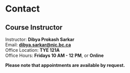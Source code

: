 # Contact

## Course Instructor 
 
Instructor: **Dibya Prokash Sarkar** \
Email: **[dibya.sarkar@nic.bc.ca](mailto:dibya.sarkar@nic.bc.ca)** \
Office Location: **TYE 121A** \
Office Hours: **Fridays 10 AM - 12 PM**,  or **Online**

**Please note that appointments are available by request.** 

<!-- Online office hours:  
Mondays 12:00-1:30pm  
Fridays 12:00-1:00pm   -->

<!-- Suggestion, concern or complaint?  
Send me your [anonymous course feedback](#)! -->
